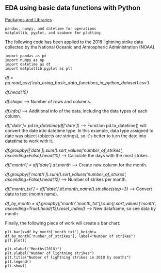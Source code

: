 ## EDA using basic data functions with Python

<ins>Packages and Libraries</ins>

    pandas, numpy, and datetime for operations
    matplotlib, pyplot, and seaborn for plotting

The following code has been applied to the 2018 lightning strike data collected by the National Oceanic and Atmospheric Administration (NOAA).

    import pandas as pd
    import numpy as np
    import datetime as dt
    import matplotlib.pyplot as plt

*df = pd.read_csv('eda_using_basic_data_functions_in_python_dataset1.csv')*

*df.head(10)*

*df.shape* --> Number of rows and columns.

*df.info()* --> Additional info of the data, including the data types of each column.

*df['date']= pd.to_datetime(df['date'])* --> Function pd.to_datetime() will convert the date into datetime type: In this example, data type assigned to
date was object (objects are strings), so it's better to turn the date into datetime to work with it.

*df.groupby(['date']).sum().sort_values('number_of_strikes', ascending=False).head(10)* --> Calculate the days with the most strikes.

*df['month'] = df['date'].dt.month* --> Create new column for the month.

*df.groupby(['month']).sum().sort_values('number_of_strikes', ascending=False).head(12)* --> Number of strikes per month.

*df['month_txt'] = df['date'].dt.month_name().str.slice(stop=3)* --> Convert date to text (month name).

*df_by_month = df.groupby(['month','month_txt']).sum().sort_values('month', ascending=True).head(12).reset_index()* --> New dataframe, so see data by month.

Finally, the following piece of work will create a bar chart:

    plt.bar(x=df_by_month['month_txt'],height= df_by_month['number_of_strikes'], label="Number of strikes")
    plt.plot()
    
    plt.xlabel("Months(2018)")
    plt.ylabel("Number of lightning strikes")
    plt.title("Number of lightning strikes in 2018 by months")
    plt.legend()
    plt.show()

